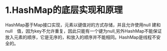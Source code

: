 # 1.HashMap的底层实现和原理

HashMap基于Map接口实现，元素以键值对的方式存储，并且允许使用null 建和null　值，因为key不允许重复，因此只能有一个键为null,另外HashMap不能保证放入元素的顺序，它是无序的，和放入的顺序并不能相同。HashMap是线程不安全的。

